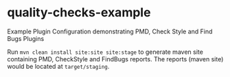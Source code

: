 # quality-checks-example
Example Plugin Configuration demonstrating PMD, Check Style and Find Bugs Plugins

Run `mvn clean install site:site site:stage` to generate maven site containing PMD, CheckStyle and FindBugs reports. The reports (maven site) would be located at `target/staging`. 